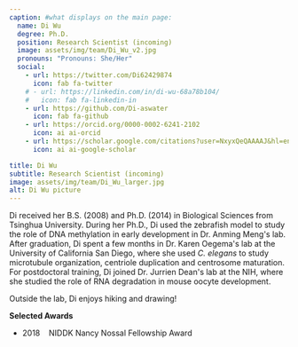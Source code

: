 ```yaml
---
caption: #what displays on the main page:
  name: Di Wu
  degree: Ph.D.
  position: Research Scientist (incoming)
  image: assets/img/team/Di_Wu_v2.jpg
  pronouns: "Pronouns: She/Her"
  social:
    - url: https://twitter.com/Di62429874
      icon: fab fa-twitter
    # - url: https://linkedin.com/in/di-wu-68a78b104/
    #   icon: fab fa-linkedin-in
    - url: https://github.com/Di-aswater
      icon: fab fa-github
    - url: https://orcid.org/0000-0002-6241-2102
      icon: ai ai-orcid
    - url: https://scholar.google.com/citations?user=NxyxQeQAAAAJ&hl=en
      icon: ai ai-google-scholar

title: Di Wu
subtitle: Research Scientist (incoming)
image: assets/img/team/Di_Wu_larger.jpg
alt: Di Wu picture
---
```


Di received her B.S. (2008) and Ph.D. (2014) in Biological Sciences from Tsinghua University.
During her Ph.D., Di used the zebrafish model to study the role of DNA methylation in early development in Dr. Anming Meng's lab.
After graduation, Di spent a few months in Dr. Karen Oegema's lab at the University of California San Diego, where she used *C. elegans* to study microtubule organization, centriole duplication and centrosome maturation.
For postdoctoral training, Di joined Dr. Jurrien Dean's lab at the NIH, where she studied the role of RNA degradation in mouse oocyte development.

Outside the lab, Di enjoys hiking and drawing!

**Selected Awards**
- 2018&nbsp;&nbsp;&nbsp;&nbsp;NIDDK Nancy Nossal Fellowship Award
